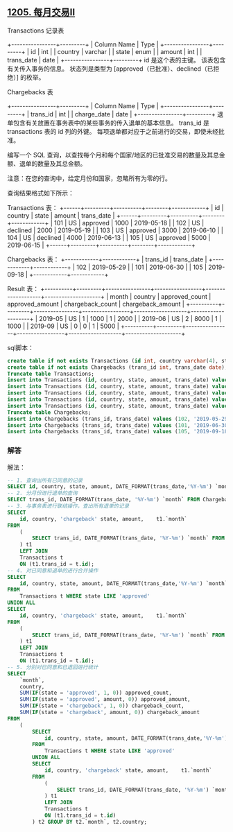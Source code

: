 ## [1205. 每月交易II](https://leetcode-cn.com/problems/monthly-transactions-ii/)

Transactions 记录表

+----------------+---------+
| Column Name    | Type    |
+----------------+---------+
| id             | int     |
| country        | varchar |
| state          | enum    |
| amount         | int     |
| trans_date     | date    |
+----------------+---------+
id 是这个表的主键。
该表包含有关传入事务的信息。
状态列是类型为 [approved（已批准）、declined（已拒绝）] 的枚举。


Chargebacks 表

+----------------+---------+
| Column Name    | Type    |
+----------------+---------+
| trans_id       | int     |
| charge_date    | date    |
+----------------+---------+
退单包含有关放置在事务表中的某些事务的传入退单的基本信息。
trans_id 是 transactions 表的 id 列的外键。
每项退单都对应于之前进行的交易，即使未经批准。


编写一个 SQL 查询，以查找每个月和每个国家/地区的已批准交易的数量及其总金额、退单的数量及其总金额。

注意：在您的查询中，给定月份和国家，忽略所有为零的行。

查询结果格式如下所示：

Transactions 表：
+------+---------+----------+--------+------------+
| id   | country | state    | amount | trans_date |
+------+---------+----------+--------+------------+
| 101  | US      | approved | 1000   | 2019-05-18 |
| 102  | US      | declined | 2000   | 2019-05-19 |
| 103  | US      | approved | 3000   | 2019-06-10 |
| 104  | US      | declined | 4000   | 2019-06-13 |
| 105  | US      | approved | 5000   | 2019-06-15 |
+------+---------+----------+--------+------------+

Chargebacks 表：
+------------+------------+
| trans_id   | trans_date |
+------------+------------+
| 102        | 2019-05-29 |
| 101        | 2019-06-30 |
| 105        | 2019-09-18 |
+------------+------------+

Result 表：
+----------+---------+----------------+-----------------+-------------------+--------------------+
| month    | country | approved_count | approved_amount | chargeback_count  | chargeback_amount  |
+----------+---------+----------------+-----------------+-------------------+--------------------+
| 2019-05  | US      | 1              | 1000            | 1                 | 2000               |
| 2019-06  | US      | 2              | 8000            | 1                 | 1000               |
| 2019-09  | US      | 0              | 0               | 1                 | 5000               |
+----------+---------+----------------+-----------------+-------------------+--------------------+

sql脚本：

```sql
create table if not exists Transactions (id int, country varchar(4), state enum('approved', 'declined'), amount int, trans_date date);
create table if not exists Chargebacks (trans_id int, trans_date date);
Truncate table Transactions;
insert into Transactions (id, country, state, amount, trans_date) values (101, 'US', 'approved', 1000, '2019-05-18');
insert into Transactions (id, country, state, amount, trans_date) values (102, 'US', 'declined', 2000, '2019-05-19');
insert into Transactions (id, country, state, amount, trans_date) values (103, 'US', 'approved', 3000, '2019-06-10');
insert into Transactions (id, country, state, amount, trans_date) values (104, 'US', 'declined', 4000, '2019-06-13');
insert into Transactions (id, country, state, amount, trans_date) values (105, 'US', 'approved', 5000, '2019-06-15');
Truncate table Chargebacks;
insert into Chargebacks (trans_id, trans_date) values (102, '2019-05-29');
insert into Chargebacks (trans_id, trans_date) values (101, '2019-06-30');
insert into Chargebacks (trans_id, trans_date) values (105, '2019-09-18');
```

### 解答

解法：

```sql
-- 1. 查询出所有已同意的记录
SELECT id, country, state, amount, DATE_FORMAT(trans_date,'%Y-%m') `month` FROM Transactions t WHERE state LIKE 'approved';
-- 2. 分月份进行退单的查询
SELECT trans_id, DATE_FORMAT(trans_date, '%Y-%m') `month` FROM Chargebacks cb;
-- 3. 与事务表进行联结操作，查出所有退单的记录
SELECT 
	id, country, 'chargeback' state, amount, 	t1.`month`
FROM 
	(
		SELECT trans_id, DATE_FORMAT(trans_date, '%Y-%m') `month` FROM Chargebacks cb
	) t1 
	LEFT JOIN 
	Transactions t
	ON (t1.trans_id = t.id);
-- 4. 对已同意和退单的进行合并操作
SELECT 
	id, country, state, amount, DATE_FORMAT(trans_date,'%Y-%m') `month` 
FROM 
	Transactions t WHERE state LIKE 'approved'
UNION ALL
SELECT 
	id, country, 'chargeback' state, amount, 	t1.`month`
FROM 
	(
		SELECT trans_id, DATE_FORMAT(trans_date, '%Y-%m') `month` FROM Chargebacks cb
	) t1 
	LEFT JOIN 
	Transactions t
	ON (t1.trans_id = t.id);
-- 5. 分别对已同意和已退回进行统计
SELECT 
	`month`, 
	country, 
	SUM(IF(state = 'approved', 1, 0)) approved_count, 
	SUM(IF(state = 'approved', amount, 0)) approved_amount,
	SUM(IF(state = 'chargeback', 1, 0)) chargeback_count,
	SUM(IF(state = 'chargeback', amount, 0)) chargeback_amount
FROM
	(
		SELECT 
			id, country, state, amount, DATE_FORMAT(trans_date,'%Y-%m') `month` 
		FROM 
			Transactions t WHERE state LIKE 'approved'
		UNION ALL
		SELECT 
			id, country, 'chargeback' state, amount, 	t1.`month`
		FROM 
			(
				SELECT trans_id, DATE_FORMAT(trans_date, '%Y-%m') `month` FROM Chargebacks cb
			) t1 
			LEFT JOIN 
			Transactions t
			ON (t1.trans_id = t.id)
		) t2 GROUP BY t2.`month`, t2.country;
```

